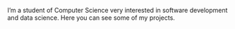 I’m a student of Computer Science very interested in software development and data science. Here you can see some of my projects.
